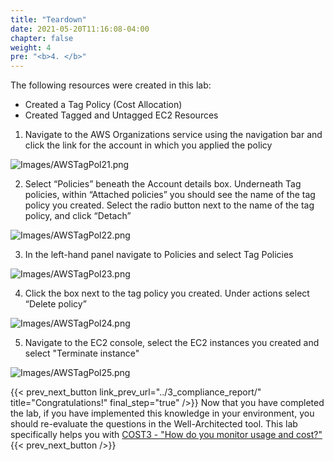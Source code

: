 ```yaml
---
title: "Teardown"
date: 2021-05-20T11:16:08-04:00
chapter: false
weight: 4
pre: "<b>4. </b>"
---
```


The following resources were created in this lab:
- Created a Tag Policy (Cost Allocation)
- Created Tagged and Untagged EC2 Resources


1. Navigate to the AWS Organizations service using the navigation bar and click the link for the account in which you applied the policy

![Images/AWSTagPol21.png](/Cost/100_8_Tag_Policies/Images/AWSTagPol21.png)

2. Select “Policies” beneath the Account details box. Underneath Tag policies, within “Attached policies” you should see the name of the tag policy you created. Select the radio button next to the name of the tag policy, and click “Detach”

![Images/AWSTagPol22.png](/Cost/100_8_Tag_Policies/Images/AWSTagPol22.png)

3. In the left-hand panel navigate to Policies and select Tag Policies

![Images/AWSTagPol23.png](/Cost/100_8_Tag_Policies/Images/AWSTagPol23.png)

4. Click the box next to the tag policy you created. Under actions select “Delete policy”

![Images/AWSTagPol24.png](/Cost/100_8_Tag_Policies/Images/AWSTagPol24.png)

5. Navigate to the EC2 console, select the EC2 instances you created and select "Terminate instance"

![Images/AWSTagPol25.png](/Cost/100_8_Tag_Policies/Images/AWSTagPol25.png)

{{< prev_next_button link_prev_url="../3_compliance_report/"  title="Congratulations!" final_step="true"  />}}
Now that you have completed the lab, if you have implemented this knowledge in your environment,
you should re-evaluate the questions in the Well-Architected tool. This lab specifically helps you with
[COST3 - "How do you monitor usage and cost?"](https://docs.aws.amazon.com/wellarchitected/latest/framework/a-expenditure-and-usage-awareness.html)
{{< prev_next_button />}}
